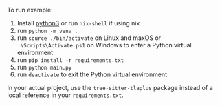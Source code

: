 To run example:
1. Install [python3](https://www.python.org/downloads/) or run `nix-shell` if using nix
2. run `python -m venv .`
3. run `source ./bin/activate` on Linux and maxOS or `.\Scripts\Activate.ps1` on Windows to enter a Python virtual environment
4. run `pip install -r requirements.txt`
6. run `python main.py`
7. run `deactivate` to exit the Python virtual environment

In your actual project, use the `tree-sitter-tlaplus` package instead of a local reference in your `requirements.txt`.

